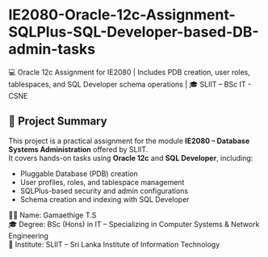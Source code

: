 # IE2080-Oracle-12c-Assignment-SQLPlus-SQL-Developer-based-DB-admin-tasks
💻 Oracle 12c Assignment for IE2080 | Includes PDB creation, user roles, tablespaces, and SQL Developer schema operations | 🎓 SLIIT – BSc IT - CSNE
## 📘 Project Summary

This project is a practical assignment for the module **IE2080 – Database Systems Administration** offered by SLIIT.  
It covers hands-on tasks using **Oracle 12c** and **SQL Developer**, including:

- Pluggable Database (PDB) creation
- User profiles, roles, and tablespace management
- SQLPlus-based security and admin configurations
- Schema creation and indexing with SQL Developer

🧑‍🎓 Name: Gamaethige T.S  
🎓 Degree: BSc (Hons) in IT – Specializing in Computer Systems & Network Engineering  
🏫 Institute: SLIIT – Sri Lanka Institute of Information Technology
